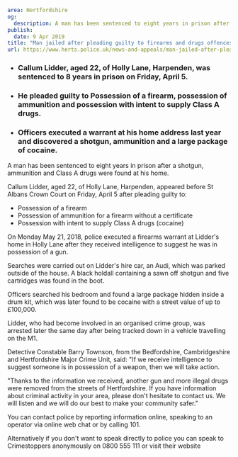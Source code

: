 ```yaml
area: Hertfordshire
og:
  description: A man has been sentenced to eight years in prison after a shotgun, ammunition and Class A drugs were found at his home.
publish:
  date: 9 Apr 2019
title: "Man jailed after pleading guilty to firearms and drugs offences \u2013 Harpenden"
url: https://www.herts.police.uk/news-and-appeals/man-jailed-after-pleading-guilty-to-firearms-and-drugs-offences-harpenden-0045f
```

* ### Callum Lidder, aged 22, of Holly Lane, Harpenden, was sentenced to 8 years in prison on Friday, April 5.

 * ### He pleaded guilty to Possession of a firearm, possession of ammunition and possession with intent to supply Class A drugs.

 * ### Officers executed a warrant at his home address last year and discovered a shotgun, ammunition and a large package of cocaine.

A man has been sentenced to eight years in prison after a shotgun, ammunition and Class A drugs were found at his home.

Callum Lidder, aged 22, of Holly Lane, Harpenden, appeared before St Albans Crown Court on Friday, April 5 after pleading guilty to:

 * Possession of a firearm
 * Possession of ammunition for a firearm without a certificate
 * Possession with intent to supply Class A drugs (cocaine)

On Monday May 21, 2018, police executed a firearms warrant at Lidder's home in Holly Lane after they received intelligence to suggest he was in possession of a gun.

Searches were carried out on Lidder's hire car, an Audi, which was parked outside of the house. A black holdall containing a sawn off shotgun and five cartridges was found in the boot.

Officers searched his bedroom and found a large package hidden inside a drum kit, which was later found to be cocaine with a street value of up to £100,000.

Lidder, who had become involved in an organised crime group, was arrested later the same day after being tracked down in a vehicle travelling on the M1.

Detective Constable Barry Townson, from the Bedfordshire, Cambridgeshire and Hertfordshire Major Crime Unit, said: "If we receive intelligence to suggest someone is in possession of a weapon, then we will take action.

"Thanks to the information we received, another gun and more illegal drugs were removed from the streets of Hertfordshire. If you have information about criminal activity in your area, please don't hesitate to contact us. We will listen and we will do our best to make your community safer."

You can contact police by reporting information online, speaking to an operator via online web chat or by calling 101.

Alternatively if you don't want to speak directly to police you can speak to Crimestoppers anonymously on 0800 555 111 or visit their website
